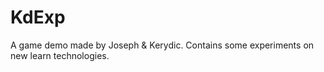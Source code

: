 # KdExp

A game demo made by Joseph & Kerydic. Contains some experiments on new learn technologies.
